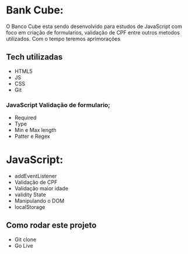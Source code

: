 # Bank Cube:

O Banco Cube esta sendo desenvolvido para estudos de JavaScript com foco em criação de formularios, validação de CPF entre outros metodos utilizados. 
Com o tempo teremos aprimorações

## Tech utilizadas

- HTML5 
- JS
- CSS
- Git

### JavaScript Validação de formulario; 

- Required
- Type 
- Min e Max length
- Patter e Regex

# JavaScript:

- addEventListener
- Validação de CPF
- Validação maior idade 
- validity State
- Manipulando o DOM 
- localStorage  

## Como rodar este projeto 

- Git clone 
- Go Live 
